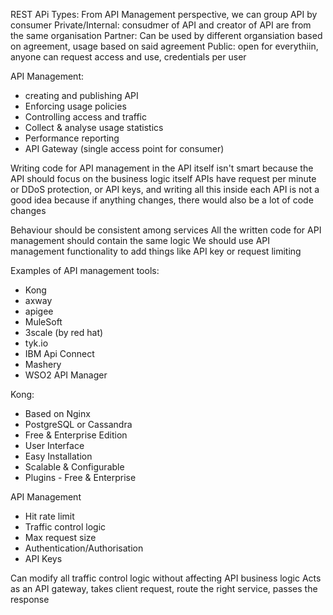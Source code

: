 REST APi Types:
From API Management perspective, we can group API by consumer
Private/Internal: consudmer of API and creator of API are from the same organisation
Partner: Can be used by different organsiation based on agreement, usage based on said agreement
Public: open for everythiin, anyone can request access and use, credentials per user

API Management:
- creating and publishing API
- Enforcing usage policies
- Controlling access and traffic
- Collect & analyse usage statistics
- Performance reporting
- API Gateway (single access point for consumer)

Writing code for API management in the API itself isn't smart because the API should focus on the business logic itself
APIs have request per minute or DDoS protection, or API keys, and writing all this inside each API is not a good idea because if anything changes, there would also be a lot of code changes

Behaviour should be consistent among services
All the written code for API management should contain the same logic
We should use API management functionality to add things like API key or request limiting

Examples of API management tools:
- Kong
- axway
- apigee
- MuleSoft
- 3scale (by red hat)
- tyk.io
- IBM Api Connect
- Mashery
- WSO2 API Manager

Kong:
- Based on Nginx
- PostgreSQL or Cassandra
- Free & Enterprise Edition
- User Interface
- Easy Installation
- Scalable & Configurable
- Plugins - Free & Enterprise


API Management
- Hit rate limit
- Traffic control logic
- Max request size
- Authentication/Authorisation
- API Keys

Can modify all traffic control logic without affecting API business logic
Acts as an API gateway, takes client request, route the right service, passes the response